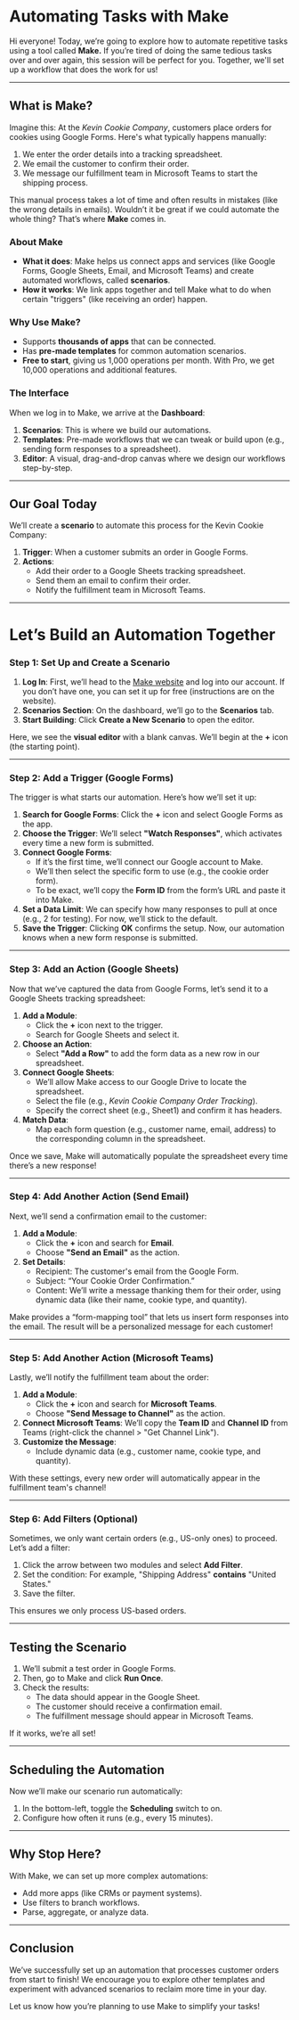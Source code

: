 # **Automating Tasks with Make**

Hi everyone! Today, we’re going to explore how to automate repetitive tasks using a tool called **Make.** If you’re tired of doing the same tedious tasks over and over again, this session will be perfect for you. Together, we'll set up a workflow that does the work for us!

---

## **What is Make?**
Imagine this: At the *Kevin Cookie Company*, customers place orders for cookies using Google Forms. Here's what typically happens manually: 

1. We enter the order details into a tracking spreadsheet.  
2. We email the customer to confirm their order.  
3. We message our fulfillment team in Microsoft Teams to start the shipping process.  

This manual process takes a lot of time and often results in mistakes (like the wrong details in emails). Wouldn’t it be great if we could automate the whole thing? That’s where **Make** comes in.  

### **About Make**
- **What it does**: Make helps us connect apps and services (like Google Forms, Google Sheets, Email, and Microsoft Teams) and create automated workflows, called **scenarios**.  
- **How it works**: We link apps together and tell Make what to do when certain "triggers" (like receiving an order) happen.  

### **Why Use Make?**
- Supports **thousands of apps** that can be connected.  
- Has **pre-made templates** for common automation scenarios.  
- **Free to start**, giving us 1,000 operations per month. With Pro, we get 10,000 operations and additional features.  

### **The Interface**
When we log in to Make, we arrive at the **Dashboard**:
1. **Scenarios**: This is where we build our automations.  
2. **Templates**: Pre-made workflows that we can tweak or build upon (e.g., sending form responses to a spreadsheet).  
3. **Editor**: A visual, drag-and-drop canvas where we design our workflows step-by-step.  

---

## **Our Goal Today**  
We’ll create a **scenario** to automate this process for the Kevin Cookie Company:  

1. **Trigger**: When a customer submits an order in Google Forms.  
2. **Actions**:
   - Add their order to a Google Sheets tracking spreadsheet.  
   - Send them an email to confirm their order.   
   - Notify the fulfillment team in Microsoft Teams.  

---

# **Let’s Build an Automation Together**
### **Step 1: Set Up and Create a Scenario**
1. **Log In**: First, we’ll head to the [Make website](#) and log into our account. If you don’t have one, you can set it up for free (instructions are on the website).  
2. **Scenarios Section**: On the dashboard, we’ll go to the **Scenarios** tab.  
3. **Start Building**: Click **Create a New Scenario** to open the editor.  

Here, we see the **visual editor** with a blank canvas. We’ll begin at the **+** icon (the starting point).  

---

### **Step 2: Add a Trigger (Google Forms)**  
The trigger is what starts our automation. Here’s how we’ll set it up:  

1. **Search for Google Forms**: Click the **+** icon and select Google Forms as the app.  
2. **Choose the Trigger**: We’ll select **"Watch Responses"**, which activates every time a new form is submitted.  
3. **Connect Google Forms**:  
   - If it’s the first time, we’ll connect our Google account to Make.  
   - We’ll then select the specific form to use (e.g., the cookie order form).  
   - To be exact, we’ll copy the **Form ID** from the form’s URL and paste it into Make.  
4. **Set a Data Limit**: We can specify how many responses to pull at once (e.g., 2 for testing). For now, we’ll stick to the default.  
5. **Save the Trigger**: Clicking **OK** confirms the setup. Now, our automation knows when a new form response is submitted.  

---

### **Step 3: Add an Action (Google Sheets)**  
Now that we’ve captured the data from Google Forms, let’s send it to a Google Sheets tracking spreadsheet:  

1. **Add a Module**:  
   - Click the **+** icon next to the trigger.  
   - Search for Google Sheets and select it.  
2. **Choose an Action**:  
   - Select **"Add a Row"** to add the form data as a new row in our spreadsheet.  
3. **Connect Google Sheets**:  
   - We’ll allow Make access to our Google Drive to locate the spreadsheet.  
   - Select the file (e.g., *Kevin Cookie Company Order Tracking*).  
   - Specify the correct sheet (e.g., Sheet1) and confirm it has headers.  
4. **Match Data**:  
   - Map each form question (e.g., customer name, email, address) to the corresponding column in the spreadsheet.  

Once we save, Make will automatically populate the spreadsheet every time there’s a new response!  

---

### **Step 4: Add Another Action (Send Email)**  
Next, we’ll send a confirmation email to the customer:  

1. **Add a Module**:  
   - Click the **+** icon and search for **Email**.  
   - Choose **"Send an Email"** as the action.  
2. **Set Details**:  
   - Recipient: The customer's email from the Google Form.  
   - Subject: “Your Cookie Order Confirmation.”  
   - Content: We’ll write a message thanking them for their order, using dynamic data (like their name, cookie type, and quantity).  

Make provides a “form-mapping tool” that lets us insert form responses into the email. The result will be a personalized message for each customer!  

---

### **Step 5: Add Another Action (Microsoft Teams)**  
Lastly, we’ll notify the fulfillment team about the order:  

1. **Add a Module**:   
   - Click the **+** icon and search for **Microsoft Teams**.  
   - Choose **"Send Message to Channel"** as the action.  
2. **Connect Microsoft Teams**: We’ll copy the **Team ID** and **Channel ID** from Teams (right-click the channel > "Get Channel Link").  
3. **Customize the Message**:  
   - Include dynamic data (e.g., customer name, cookie type, and quantity).  

With these settings, every new order will automatically appear in the fulfillment team's channel!  

---

### **Step 6: Add Filters (Optional)**
Sometimes, we only want certain orders (e.g., US-only ones) to proceed. Let’s add a filter:  

1. Click the arrow between two modules and select **Add Filter**.  
2. Set the condition: For example, "Shipping Address" **contains** "United States."  
3. Save the filter.  

This ensures we only process US-based orders.  

---

## **Testing the Scenario**
1. We’ll submit a test order in Google Forms.  
2. Then, go to Make and click **Run Once**.  
3. Check the results:  
   - The data should appear in the Google Sheet.  
   - The customer should receive a confirmation email.  
   - The fulfillment message should appear in Microsoft Teams.  

If it works, we’re all set!  

---

## **Scheduling the Automation**
Now we’ll make our scenario run automatically:  

1. In the bottom-left, toggle the **Scheduling** switch to on.  
2. Configure how often it runs (e.g., every 15 minutes).  

---

## **Why Stop Here?**  
With Make, we can set up more complex automations:  
- Add more apps (like CRMs or payment systems).  
- Use filters to branch workflows.  
- Parse, aggregate, or analyze data.  

---

## **Conclusion**
We’ve successfully set up an automation that processes customer orders from start to finish! We encourage you to explore other templates and experiment with advanced scenarios to reclaim more time in your day.  

Let us know how you’re planning to use Make to simplify your tasks!
